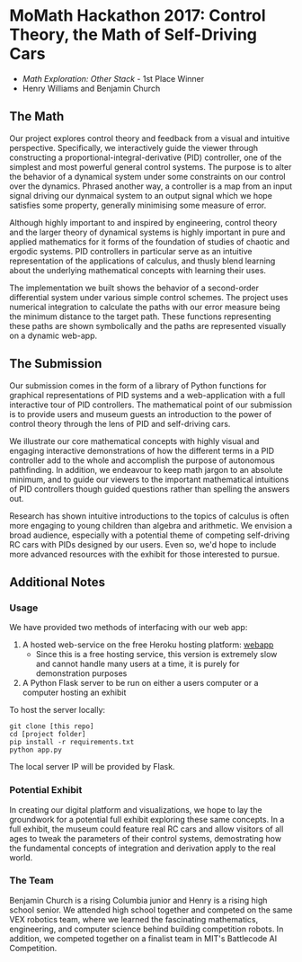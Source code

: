 # MoMath Hackathon 2017: Control Theory, the Math of Self-Driving Cars

- _Math Exploration: Other Stack_ - 1st Place Winner
- Henry Williams and Benjamin Church

## The Math

Our project explores control theory and feedback from a visual and intuitive perspective. Specifically, we interactively guide the viewer through constructing a proportional-integral-derivative (PID) controller, one of the simplest and most powerful general control systems. The purpose is to alter the behavior of a dynamical system under some constraints on our control over the dynamics. Phrased another way, a controller is a map from an input signal driving our dynmaical system to an output signal which we hope satisfies some property, generally minimising some measure of error. 

Although highly important to and inspired by engineering, control theory and the larger theory of dynamical systems is highly important in pure and applied mathematics for it forms of the foundation of studies of chaotic and ergodic systems. PID controllers in particular serve as an intuitive representation of the applications of calculus, and thusly blend learning about the underlying mathematical concepts with learning their uses. 

The implementation we built shows the behavior of a second-order differential system under various simple control schemes. The project uses numerical integration to calculate the paths with our error measure being the minimum distance to the target path. These functions representing these paths are shown symbolically and the paths are represented visually on a dynamic web-app.

## The Submission

Our submission comes in the form of a library of Python functions for graphical representations of PID systems and a web-application with a full interactive tour of PID controllers. The mathematical point of our submission is to provide users and museum guests an introduction to the power of control theory through the lens of PID and self-driving cars. 

We illustrate our core mathematical concepts with highly visual and engaging interactive demonstrations of how the different terms in a PID controller add to the whole and accomplish the purpose of autonomous pathfinding. In addition, we endeavour to keep math jargon to an absolute minimum, and to guide our viewers to the important mathematical intuitions of PID controllers though guided questions rather than spelling the answers out. 

Research has shown intuitive introductions to the topics of calculus is often more engaging to young children than algebra and arithmetic. We envision a broad audience, especially with a potential theme of competing self-driving RC cars with PIDs designed by our users. Even so, we'd hope to include more advanced resources with the exhibit for those interested to pursue.

## Additional Notes

### Usage

We have provided two methods of interfacing with our web app:
1. A hosted web-service on the free Heroku hosting platform: [webapp](https://momathhackathon.herokuapp.com/)
   * Since this is a free hosting service, this version is extremely slow and cannot handle many users at a time, it is purely for demonstration purposes
2. A Python Flask server to be run on either a users computer or a computer hosting an exhibit

To host the server locally:
``` 
git clone [this repo]
cd [project folder]
pip install -r requirements.txt
python app.py
```
The local server IP will be provided by Flask.

### Potential Exhibit

In creating our digital platform and visualizations, we hope to lay the groundwork for a potential full exhibit exploring these same concepts. In a full exhibit, the museum could feature real RC cars and allow visitors of all ages to tweak the parameters of their control systems, demostrating how the fundamental concepts of integration and derivation apply to the real world.

### The Team

Benjamin Church is a rising Columbia junior and Henry is a rising high school senior. We attended high school together and competed on the same VEX robotics team, where we learned the fascinating mathematics, engineering, and computer science behind building competition robots. In addition, we competed together on a finalist team in MIT's Battlecode AI Competition.
